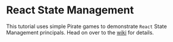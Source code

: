 # React State Management

This tutorial uses simple Pirate games to demonstrate `React` State Management
principals. Head on over to the
[wiki](https://github.com/dalealleshouse/raiding-react/wiki) for details.

